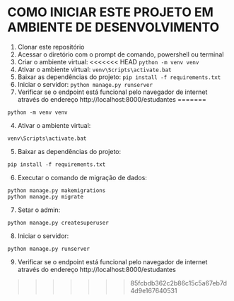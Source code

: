 # COMO INICIAR ESTE PROJETO EM AMBIENTE DE DESENVOLVIMENTO

1. Clonar este repositório
2. Acessar o diretório com o prompt de comando, powershell ou terminal
3. Criar o ambiente virtual:
<<<<<<< HEAD
    ```python -m venv venv```
4. Ativar o ambiente virtual:
    ```venv\Scripts\activate.bat```
5. Baixar as dependências do projeto:
    ```pip install -f requirements.txt```
6. Iniciar o servidor:
    ```python manage.py runserver```
7. Verificar se o endpoint está funcional pelo navegador de internet através do endereço http://localhost:8000/estudantes
=======
~~~
python -m venv venv
~~~
4. Ativar o ambiente virtual:
~~~
venv\Scripts\activate.bat
~~~
5. Baixar as dependências do projeto:
~~~
pip install -f requirements.txt
~~~
6. Executar o comando de migração de dados: 
~~~
python manage.py makemigrations
python manage.py migrate    
~~~
7. Setar o admin:
~~~
python manage.py createsuperuser
~~~
8. Iniciar o servidor:
~~~
python manage.py runserver
~~~
9. Verificar se o endpoint está funcional pelo navegador de internet através do endereço http://localhost:8000/estudantes
>>>>>>> 85fcbdb362c2b86c15c5a67eb7d4d9e167640531
